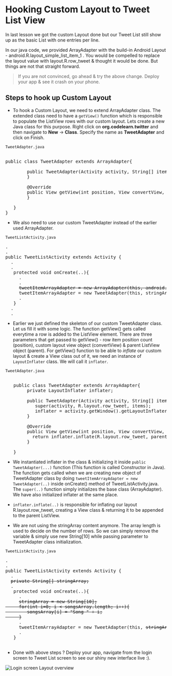 # Hooking Custom Layout to Tweet List View

In last lesson we got the custom Layout done but our Tweet List still show up as the basic List with one entries per line.

In our java code, we provided ArrayAdapter with the build-in Android Layout - android.R.layout_simple_list_item_1 . You would be compelled to replace the layout value with layout.R.row_tweet & thought it would be done. But things are not that straight forward. 

> If you are not convinced, go ahead & try the above change. Deploy your app & see it crash on your phone. 

## Steps to hook up Custom Layout

* To hook a Custom Layout, we need to extend ArrayAdapter class. The extended class need to have a `getView()` function which is responsible to populate the ListView rows with our custom layout. Lets create a new Java class for this purpose. Right click on **org.codelearn.twitter** and then navigate to **New** -> **Class**. Specify the name as **TweetAdapter** and click on Finish.

`TweetAdapter.java`
<pre>

<span class="highlight">public class TweetAdapter extends ArrayAdapter<String>{
				
		public TweetAdapter(Activity activity, String[] items){
		}
		
		@Override
		public View getView(int position, View convertView, ViewGroup parent){
		}

   }</span>
}
</pre>

* We also need to use our custom TweetAdapter instead of the earlier used ArrayAdapter.

`TweetListActivity.java`
<pre>
.
.
public TweetListActivity extends Activity {
  .
  .
   protected void onCreate(..){
     .
     .
     <strike>tweetItemArrayAdapter = new ArrayAdapter(this, android.R.layout.simple_list_item_1, stringArray);</strike>
     <span class="highlight">tweetItemArrayAdapter = new TweetAdapter(this, stringArray);</span>
     .
   }
  .
  . 
</pre>
* Earlier we just defined the skeleton of our custom TweetAdapter class. Let us fill it with some logic. The function getView() gets called everytime a row is added to the ListView element. There are three parameters that get passed to getView() - row item position count (position), custom layout view object (convertView) & parent ListView object (parent). For getView() function to be able to *inflate* our custom layout & create a View class out of it, we need an instance of `LayoutInflater` class. We will call it `inflater`.

`TweetAdapter.java`
<pre>

   public class TweetAdapter extends ArrayAdapter<String>{
	    <span class="highlight">private LayoutInflater inflater;</span>

		public TweetAdapter(Activity activity, String[] items){
		   <span class="highlight">super(activity, R.layout.row_tweet, items);
		   inflater = activity.getWindow().getLayoutInflater();</span>
		}
		
		@Override
		public View getView(int position, View convertView, ViewGroup parent){
		  <span class="highlight">return inflater.inflate(R.layout.row_tweet, parent, false);</span>
		}

   }
</pre>

* We instantiated inflater in the class & initializing it inside `public TweetAdapter(...)` function (This function is called Constructor in Java). The function gets called when we are creating new object of TweetAdapter class by doing `tweetItemArrayAdapter = new TweetAdapter(..)` inside onCreate() method of TweetListActivity.java. The `super(..)` function simply initializes the base class (ArrayAdapter). We have also initialized inflater at the same place.  

* `inflater.inflate(..)` is responsible for inflating our layout R.layout.row_tweet, creating a View class & returning it to be appended to the parent ListView. 

* We are not using the stringArray content anymore. The array length is used to decide on the number of rows. So we can simply remove the variable & simply use new String[10] while passing parameter to TweetAdapter class initialization.

`TweetListActivity.java`
<pre>
.
.
public TweetListActivity extends Activity {
  .
  <strike>private String[] stringArray;</strike>
  .
   protected void onCreate(..){
     .
     <strike>stringArray = new String[10];
     for(int i=0; i < songsArray.length; i++){
        songsArray[i] = "Song " + i;
     }</strike>
     .
     tweetItemArrayAdapter = new TweetAdapter(this, <strike>stringArray</strike><span class="highlight">new String[10]</span>);
     .
   }

</pre>

* Done with above steps ? Deploy your app, navigate from the login screen to Tweet List screen to see our shiny new interface live :).

![Login screen Layout overview](/assets/twitter-client/final_tweet_list.png)
